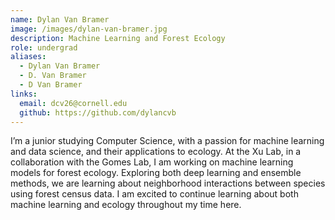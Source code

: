 ```yaml
---
name: Dylan Van Bramer
image: /images/dylan-van-bramer.jpg
description: Machine Learning and Forest Ecology
role: undergrad
aliases: 
  - Dylan Van Bramer
  - D. Van Bramer
  - D Van Bramer
links:
  email: dcv26@cornell.edu 
  github: https://github.com/dylancvb
---
```

I’m a junior studying Computer Science, with a passion for machine learning and data science, and their applications to ecology. At the Xu Lab, in a collaboration with the Gomes Lab, I am working on machine learning models for forest ecology. Exploring both deep learning and ensemble methods, we are learning about neighborhood interactions between species using forest census data. I am excited to continue learning about both machine learning and ecology throughout my time here.
